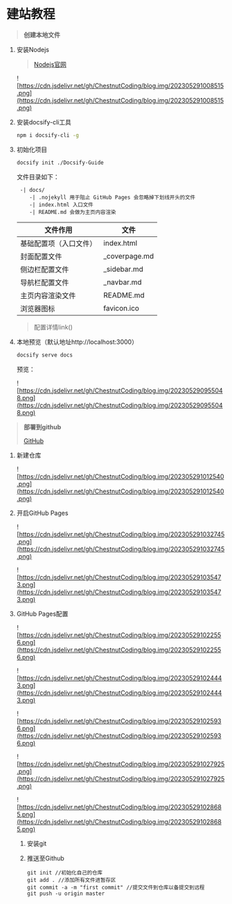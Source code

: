 # 建站教程

> **创建本地文件**
> 
1. 安装Nodejs
    
    > [Nodejs官网](https://nodejs.cn/download/)
    > 
    
    ![https://cdn.jsdelivr.net/gh/ChestnutCoding/blog.img/202305291008515.png](https://cdn.jsdelivr.net/gh/ChestnutCoding/blog.img/202305291008515.png)
    
2. 安装docsify-cli工具
    
    ```bash
    npm i docsify-cli -g
    ```
    
3. 初始化项目
    
    ```bash
    docsify init ./Docsify-Guide
    ```
    
    文件目录如下：
    
    ```
     -| docs/
        -| .nojekyll 用于阻止 GitHub Pages 会忽略掉下划线开头的文件
        -| index.html 入口文件
        -| README.md 会做为主页内容渲染
    ```
    
    | 文件作用 | 文件 |
    | --- | --- |
    | 基础配置项（入口文件） | index.html |
    | 封面配置文件 | _coverpage.md |
    | 侧边栏配置文件 | _sidebar.md |
    | 导航栏配置文件 | _navbar.md |
    | 主页内容渲染文件 | README.md |
    | 浏览器图标 | favicon.ico |
    >配置详情link()
    
4. 本地预览（默认地址http://localhost:3000）
    
    ```bash
    docsify serve docs
    ```
    
    预览：
    
    ![https://cdn.jsdelivr.net/gh/ChestnutCoding/blog.img/202305290955048.png](https://cdn.jsdelivr.net/gh/ChestnutCoding/blog.img/202305290955048.png)
    

> **部署到github**
> 
> 
> [GitHub](https://github.com/)
> 
1. 新建仓库
    
    ![https://cdn.jsdelivr.net/gh/ChestnutCoding/blog.img/202305291012540.png](https://cdn.jsdelivr.net/gh/ChestnutCoding/blog.img/202305291012540.png)
    
2. 开启GitHub Pages
    
    ![https://cdn.jsdelivr.net/gh/ChestnutCoding/blog.img/202305291032745.png](https://cdn.jsdelivr.net/gh/ChestnutCoding/blog.img/202305291032745.png)
    
    ![https://cdn.jsdelivr.net/gh/ChestnutCoding/blog.img/202305291035473.png](https://cdn.jsdelivr.net/gh/ChestnutCoding/blog.img/202305291035473.png)
    
3. GitHub Pages配置
    
    
    ![https://cdn.jsdelivr.net/gh/ChestnutCoding/blog.img/202305291022556.png](https://cdn.jsdelivr.net/gh/ChestnutCoding/blog.img/202305291022556.png)
    
    ![https://cdn.jsdelivr.net/gh/ChestnutCoding/blog.img/202305291024443.png](https://cdn.jsdelivr.net/gh/ChestnutCoding/blog.img/202305291024443.png)
    
    ![https://cdn.jsdelivr.net/gh/ChestnutCoding/blog.img/202305291025936.png](https://cdn.jsdelivr.net/gh/ChestnutCoding/blog.img/202305291025936.png)
    
    ![https://cdn.jsdelivr.net/gh/ChestnutCoding/blog.img/202305291027925.png](https://cdn.jsdelivr.net/gh/ChestnutCoding/blog.img/202305291027925.png)
    
    ![https://cdn.jsdelivr.net/gh/ChestnutCoding/blog.img/202305291028685.png](https://cdn.jsdelivr.net/gh/ChestnutCoding/blog.img/202305291028685.png)
    
    1. 安装git
    2. 推送至Github
        
        ```shell
        git init //初始化自己的仓库
        git add . //添加所有文件进暂存区
        git commit -a -m "first commit" //提交文件到仓库以备提交到远程
        git push -u origin master
        ```